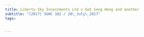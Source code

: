 ```yaml
---
title: Liberty Sky Investments Ltd v Goh Seng Heng and another 
subtitle: "[2017] SGHC 182 / 28\_July\_2017"
tags:


---
```



